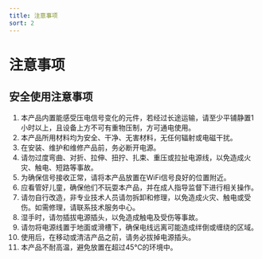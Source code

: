 ```yaml
---
title: 注意事项
sort: 2
---
```


# 注意事项

## 安全使用注意事项
1. 本产品内置能感受压电信号变化的元件，若经过长途运输，请至少平铺静置1小时以上，且设备上方不可有重物压制，方可通电使用。
2. 本产品所用材料均为安全、干净、无害材料，无任何辐射或电磁干扰。
3. 在安装、维护和维修产品前，务必断开电源。
4. 请勿过度弯曲、对折、拉伸、扭拧、扎束、重压或拉扯电源线，以免造成火灾、触电、短路等事故。
5. 为确保信号接收正常，请将本产品放置在WiFi信号良好的位置附近。
6. 应看管好儿童，确保他们不玩耍本产品，并在成人指导监督下进行相关操作。
7. 请勿自行改造，非专业技术人员请勿拆卸和修理，以免造成火灾、触电或受伤。如需修理，请联系技术服务中心。
8. 湿手时，请勿插拔电源插头，以免造成触电及受伤等事故。
9. 请勿将电源线置于地面或滑槽下，确保电线远离可能造成绊倒或缠绕的区域。
10. 使用后，在移动或清洁产品之前，请务必拔掉电源插头。
11. 本产品不耐高温，避免放置在超过45℃的环境中。